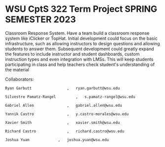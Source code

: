 # WSU CptS 322 Term Project SPRING SEMESTER 2023

Classroom Response System. Have a team build a classroom response system like iClicker or TopHat. Initial development could focus on the basic infrastructure, such as allowing instructors to design questions and allowing students to answer them. Subsequent development could greatly expand the features to include instructor and student dashboards, custom instruction types and even integration with LMSs. This will keep students participating in class and help teachers check student's understanding of the material

Collaborators:

	Ryan Garbutt				,	ryan.garbutt@wsu.edu
	
	Silvestre Pamatz-Rangel 		,	s.pamatz-rangel@wsu.edu
	
	Gabriel Allen				,	gabriel.allen@wsu.edu
	
	Yannik Castro				,	y.castro-morales@wsu.edu
	
	Xavier Smith				,	xavier.smith@wsu.edu
		
	Richard Castro				,	richard.castro@wsu.edu
	
	Joshua Yuan				,	joshua.yuan@wsu.edu
	


